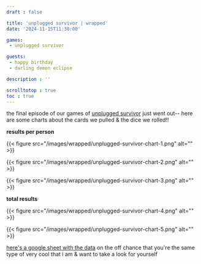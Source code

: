 ```yaml
---
draft : false

title: 'unplugged survivor | wrapped'
date: '2024-11-15T11:30:00'

games:
 - unplugged survivor

guests:
 - happy birthday
 - darling demon eclipse

description : ''

scrolltotop : true
toc : true
---
```


the final episode of our games of [unplugged survivor](https://we-are-heroes-productions.itch.io/unplugged) just went out-- here are some charts about the cards we pulled & the dice we rolled!!

**results per person**

{{< figure src="/images/wrapped/unplugged-survivor-chart-1.png" alt="" >}}

{{< figure src="/images/wrapped/unplugged-survivor-chart-2.png" alt="" >}}

{{< figure src="/images/wrapped/unplugged-survivor-chart-3.png" alt="" >}}

**total results**

{{< figure src="/images/wrapped/unplugged-survivor-chart-4.png" alt="" >}}

{{< figure src="/images/wrapped/unplugged-survivor-chart-5.png" alt="" >}}

[here's a google sheet with the data](https://docs.google.com/spreadsheets/d/1jSIP0gWqxf0WU-h7LyR94k_AyQe8mf2TnUjgfBkTSAM/edit?usp=sharing) on the off chance that you're the same type of very cool that i am & want to take a look for yourself